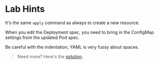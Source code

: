 # Lab Hints

It's the same `apply` command as always to create a new resource. 

When you edit the Deployment spec, you need to bring in the ConfigMap settings from the updated Pod spec. 

Be careful with the indentation, YAML is very fussy about spaces.

> Need more? Here's the [solution](solution.md).